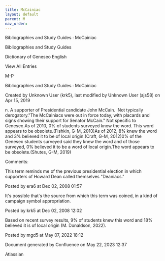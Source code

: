 ```yaml
---
title: McCainiac
layout: default
parent: M
nav_order:
---
```


Bibliographies and Study Guides : McCainiac

Bibliographies and Study Guides

Dictionary of Geneseo English

View All Entries

M-P

Bibliographies and Study Guides : McCainiac

Created by  Unknown User (krk5), last modified by  Unknown User (ajs58) on Apr 15, 2019

n. A supporter of Presidential candidate John McCain.  Not typically derogatory.&quot;The McCainiacs were out in force today, with placards and signs showing their support for Senator McCain.&quot; Not specific to Geneseo.As of 2010, 0% of students surveyed know the word. This word appears to be obsolete.(Fishkin, G-M, 2010)As of 2012, 8% knew the word and 3% believed it to be of local origin.(Craft, G-M, 2012)0% of the Geneseo students surveyed said they knew the word and of those surveyed, 0% believed it to be a word of local origin.The word appears to be obsolete.(Shutes, G-M, 2019)

Comments:

This term reminds me of the previous presidential election in which supporters of Howard Dean called themselves &quot;Deaniacs.&quot;

Posted by era6 at Dec 02, 2008 01:57

It's possible that's the source from which this term was coined, in a kind of campaign symbol appropriation.  

Posted by krk5 at Dec 02, 2008 12:02

Based on recent survey results, 9% of students knew this word and 18% believed it is of local origin (M. Donaldson, 2022). 

Posted by mgd5 at May 07, 2022 18:12

Document generated by Confluence on May 22, 2023 12:37

Atlassian
